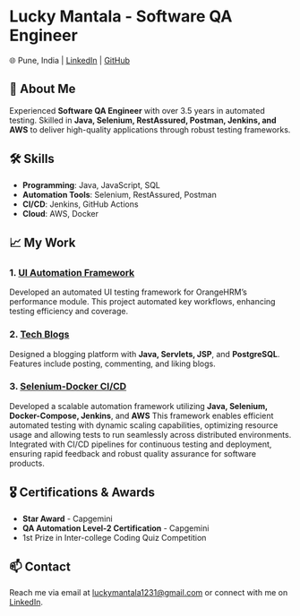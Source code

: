# Lucky Mantala - Software QA Engineer
🌐 Pune, India | [LinkedIn](https://www.linkedin.com/in/luckymantala) | [GitHub](https://github.com/luckymantala)

## 🚀 About Me
Experienced **Software QA Engineer** with over 3.5 years in automated testing. Skilled in **Java, Selenium, RestAssured, Postman, Jenkins, and AWS** to deliver high-quality applications through robust testing frameworks.

## 🛠 Skills
- **Programming**: Java, JavaScript, SQL
- **Automation Tools**: Selenium, RestAssured, Postman
- **CI/CD**: Jenkins, GitHub Actions
- **Cloud**: AWS, Docker

## 📈 My Work
### 1. **[UI Automation Framework](https://github.com/luckymantala/OrangeHRM-Performace)**
   Developed an automated UI testing framework for OrangeHRM’s performance module. This project automated key workflows, enhancing testing efficiency and coverage.

### 2. **[Tech Blogs](https://github.com/luckymantala/TechBlog)**
   Designed a blogging platform with **Java, Servlets, JSP**, and **PostgreSQL**. Features include posting, commenting, and liking blogs.

### 3. **[Selenium-Docker CI/CD](https://github.com/luckymantala/selenium-docker-cicd)**
   Developed a scalable automation framework utilizing **Java, Selenium, Docker-Compose, Jenkins**, and **AWS** This framework enables efficient automated testing with dynamic scaling capabilities, optimizing resource usage and allowing tests to run seamlessly across distributed environments. Integrated with CI/CD pipelines for continuous testing and deployment, ensuring rapid feedback and robust quality assurance for software products. 

## 🎖 Certifications & Awards
- **Star Award** - Capgemini
- **QA Automation Level-2 Certification** - Capgemini
- 1st Prize in Inter-college Coding Quiz Competition

## 📫 Contact
Reach me via email at luckymantala1231@gmail.com or connect with me on [LinkedIn](https://www.linkedin.com/in/luckymantala).


